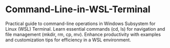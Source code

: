 # Command-Line-in-WSL-Terminal
Practical guide to command-line operations in Windows Subsystem for Linux (WSL) Terminal. Learn essential commands (cd, ls) for navigation and file management (mkdir, rm, cp, mv). Enhance productivity with examples and customization tips for efficiency in a WSL environment.
